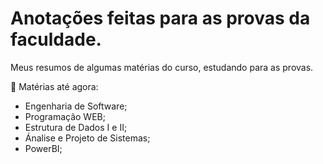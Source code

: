 # Anotações feitas para as provas da faculdade.
Meus resumos de algumas matérias do curso, estudando para as provas.

📌 Matérias até agora:
  - Engenharia de Software;
  - Programação WEB;
  - Estrutura de Dados I e II;
  - Ánalise e Projeto de Sistemas;
  - PowerBI;
